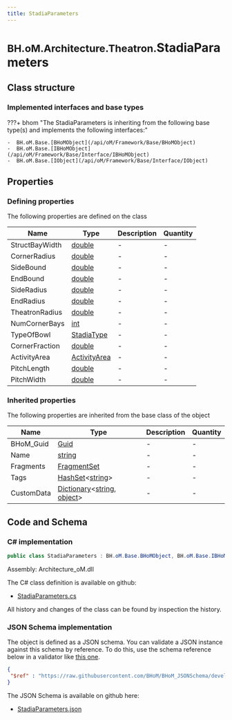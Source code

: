 ```yaml
---
title: StadiaParameters
---
```


# <small>BH.oM.Architecture.Theatron.</small>**StadiaParameters**



## Class structure

### Implemented interfaces and base types

???+ bhom "The StadiaParameters is inheriting from the following base type(s) and implements the following interfaces:"

    -  BH.oM.Base.[BHoMObject](/api/oM/Framework/Base/BHoMObject)
    -  BH.oM.Base.[IBHoMObject](/api/oM/Framework/Base/Interface/IBHoMObject)
    -  BH.oM.Base.[IObject](/api/oM/Framework/Base/Interface/IObject)


## Properties



### Defining properties

The following properties are defined on the class

| Name             | Type             | Description      | Quantity         |
|------------------|------------------|------------------|------------------|
| StructBayWidth | [double](https://learn.microsoft.com/en-us/dotnet/api/System.Double?view=netstandard-2.0) | - | - |
| CornerRadius | [double](https://learn.microsoft.com/en-us/dotnet/api/System.Double?view=netstandard-2.0) | - | - |
| SideBound | [double](https://learn.microsoft.com/en-us/dotnet/api/System.Double?view=netstandard-2.0) | - | - |
| EndBound | [double](https://learn.microsoft.com/en-us/dotnet/api/System.Double?view=netstandard-2.0) | - | - |
| SideRadius | [double](https://learn.microsoft.com/en-us/dotnet/api/System.Double?view=netstandard-2.0) | - | - |
| EndRadius | [double](https://learn.microsoft.com/en-us/dotnet/api/System.Double?view=netstandard-2.0) | - | - |
| TheatronRadius | [double](https://learn.microsoft.com/en-us/dotnet/api/System.Double?view=netstandard-2.0) | - | - |
| NumCornerBays | [int](https://learn.microsoft.com/en-us/dotnet/api/System.Int32?view=netstandard-2.0) | - | - |
| TypeOfBowl | [StadiaType](/api/oM/Analytical/Architecture/Theatron/Enums/StadiaType) | - | - |
| CornerFraction | [double](https://learn.microsoft.com/en-us/dotnet/api/System.Double?view=netstandard-2.0) | - | - |
| ActivityArea | [ActivityArea](/api/oM/Analytical/Architecture/Theatron/Elements/ActivityArea) | - | - |
| PitchLength | [double](https://learn.microsoft.com/en-us/dotnet/api/System.Double?view=netstandard-2.0) | - | - |
| PitchWidth | [double](https://learn.microsoft.com/en-us/dotnet/api/System.Double?view=netstandard-2.0) | - | - |


### Inherited properties
The following properties are inherited from the base class of the object

| Name             | Type             | Description      | Quantity         |
|------------------|------------------|------------------|------------------|
| BHoM_Guid | [Guid](https://learn.microsoft.com/en-us/dotnet/api/System.Guid?view=netstandard-2.0) | - | - |
| Name | [string](https://learn.microsoft.com/en-us/dotnet/api/System.String?view=netstandard-2.0) | - | - |
| Fragments | [FragmentSet](/api/oM/Framework/Base/FragmentSet) | - | - |
| Tags | [HashSet](https://learn.microsoft.com/en-us/dotnet/api/System.Collections.Generic.HashSet-1?view=netstandard-2.0)&lt;[string](https://learn.microsoft.com/en-us/dotnet/api/System.String?view=netstandard-2.0)&gt; | - | - |
| CustomData | [Dictionary](https://learn.microsoft.com/en-us/dotnet/api/System.Collections.Generic.Dictionary-2?view=netstandard-2.0)&lt;[string](https://learn.microsoft.com/en-us/dotnet/api/System.String?view=netstandard-2.0), [object](https://learn.microsoft.com/en-us/dotnet/api/System.Object?view=netstandard-2.0)&gt; | - | - |


## Code and Schema

### C# implementation

``` C# title="C#"
public class StadiaParameters : BH.oM.Base.BHoMObject, BH.oM.Base.IBHoMObject, BH.oM.Base.IObject
```

Assembly: Architecture_oM.dll

The C# class definition is available on github:

- [StadiaParameters.cs](https://github.com/BHoM/BHoM/blob/develop/Architecture_oM/Theatron\Parameters\StadiaParameters.cs)

All history and changes of the class can be found by inspection the history.
### JSON Schema implementation

The object is defined as a JSON schema. You can validate a JSON instance against this schema by reference. To do this, use the schema reference below in a validator like [this one](https://www.jsonschemavalidator.net/).

``` json title="JSON Schema"
{
 "$ref" : "https://raw.githubusercontent.com/BHoM/BHoM_JSONSchema/develop/Architecture_oM/Theatron/StadiaParameters.json"
}
```

The JSON Schema is available on github here:

- [StadiaParameters.json](https://github.com/BHoM/BHoM_JSONSchema/blob/develop/Architecture_oM/Theatron/StadiaParameters.json)
